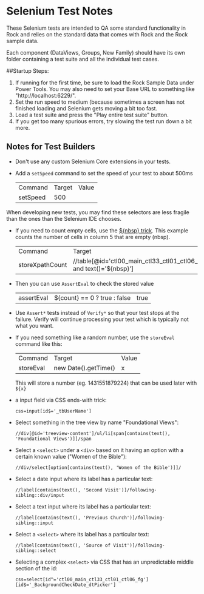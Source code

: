 Selenium Test Notes
===================
These Selenium tests are intended to QA some standard functionality in Rock and
relies on the standard data that comes with Rock and the Rock sample data.

Each component (DataViews, Groups, New Family) should have its own folder
containing a test suite and all the individual test cases.


##Startup Steps:

 1. If running for the first time, be sure to load the Rock Sample Data under Power Tools. You may also need to set your Base URL to something like "http://localhost:6229/".
 2. Set the run speed to medium (because sometimes a screen has not finished loading and Selenium gets moving a bit too fast.
 3. Load a test suite and press the "Play entire test suite" button.
 4. If you get too many spurious errors, try slowing the test run down a bit more.
 

## Notes for Test Builders

 * Don't use any custom Selenium Core extensions in your tests.

 * Add a `setSpeed` command to set the speed of your test to about 500ms

	<table>
		<tr>
			<td>Command</td><td>Target</td><td>Value</td>
		</tr>
		<tr>
			<td>setSpeed</td><td>500</td><td></td>
		</tr>
	</table>

When developing new tests, you may find these selectors
are less fragile than the ones than the Selenium IDE chooses.

 * If you need to count empty cells, use the [${nbsp} trick](http://stackoverflow.com/questions/247135/using-xpath-to-search-text-containing).  This example counts the number of cells in column 5 that are empty (nbsp).
 
	<table>
		<tr>
			<td>Command</td><td>Target</td><td>Value</td>
		</tr>
		<tr>
			<td>storeXpathCount</td><td>//table[@id='ctl00_main_ctl33_ctl01_ctl06_gReport']/tbody/tr/td[position()=5 and text()='${nbsp}']</td><td>count</td>
		</tr>
	</table>
	
 * Then you can use `AssertEval` to check the stored value

	<table>
     <tr>
    	<td>assertEval</td>
    	<td>${count} == 0 ? true : false </td>
    	<td>true</td>
		 </tr>
	</table>


 * Use `Assert*` tests instead of `Verify*` so that your test stops at the failure.  Verify will continue processing your test which is typically not what you want.
 
 * If you need something like a random number, use the `storeEval` command like this:
	
	<table>
		<tr>
			<td>Command</td><td>Target</td><td>Value</td>
		</tr>
		<tr>
			<td>storeEval</td><td>new Date().getTime()</td><td>x</td>
		</tr>
	</table>

	This will store a number (eg. 1431551879224) that can be used later with `${x}`

 * a input field via CSS ends-with trick:

    `css=input[id$='_tbUserName']`
    
 * Select something in the tree view by name "Foundational Views":
    
	`//div[@id='treeview-content']/ul/li[span[contains(text(), 'Foundational Views')]]/span`

 * Select a `<select>` under a `<div>` based on it having an option with a certain known value ("Women of the Bible"):

    `//div/select[option[contains(text(), 'Women of the Bible')]]/`

 * Select a date input where its label has a particular text:

	`//label[contains(text(), 'Second Visit')]/following-sibling::div/input`

 * Select a text input where its label has a particular text:

	`//label[contains(text(), 'Previous Church')]/following-sibling::input`

 * Select a `<select>` where its label has a particular text:

	`//label[contains(text(), 'Source of Visit')]/following-sibling::select`

 * Selecting a complex `<select>` via CSS that has an unpredictable middle section of the id:
    
	`css=select[id^='ctl00_main_ctl33_ctl01_ctl06_fg'][id$='_BackgroundCheckDate_dtPicker']`
